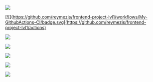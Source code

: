 <a href="https://codeclimate.com/github/reymezis/frontend-project-lvl1/maintainability"><img src="https://api.codeclimate.com/v1/badges/9ac884abc6e3d733633d/maintainability" /></a>

[![](https://github.com/reymezis/frontend-project-lvl1/workflows/My-GithubActions-CI/badge.svg](https://github.com/reymezis/frontend-project-lvl1/actions)

<a href="https://asciinema.org/a/344870" target="_blank"><img src="https://asciinema.org/a/344870.svg" /></a>

<a href="https://asciinema.org/a/1cKttL8LGIRdfPGaQpFzfdw41" target="_blank"><img src="https://asciinema.org/a/1cKttL8LGIRdfPGaQpFzfdw41.svg" /></a>

<a href="https://asciinema.org/a/fsYucyA7CH1h6cbPEsEWNbMP8" target="_blank"><img src="https://asciinema.org/a/fsYucyA7CH1h6cbPEsEWNbMP8.svg" /></a>

<a href="https://asciinema.org/a/MYZiwGxlCeSAsq5IBT3PvVCMj" target="_blank"><img src="https://asciinema.org/a/MYZiwGxlCeSAsq5IBT3PvVCMj.svg" /></a>

<a href="https://asciinema.org/a/ZkVXxRruUg5CR9wG7ALWhJlJW" target="_blank"><img src="https://asciinema.org/a/ZkVXxRruUg5CR9wG7ALWhJlJW.svg" /></a>
